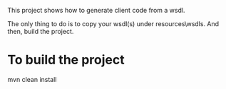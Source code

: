 This project shows how to generate client code from a wsdl.

The only thing to do is to copy your wsdl(s) under resources\wsdls. And then, build the project.


# To build the project
mvn clean install

